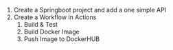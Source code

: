 1. Create a Springboot project and add a one simple API
2. Create a Workflow in Actions
   1. Build & Test
   2. Build Docker Image
   3. Push Image to DockerHUB
